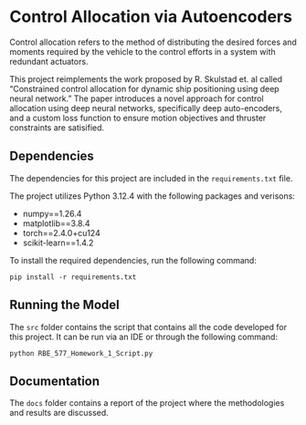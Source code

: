 # Control Allocation via Autoencoders

Control allocation refers to the method of distributing the desired forces and moments required by the vehicle to the control efforts in a system with redundant actuators.  

This project reimplements the work proposed by R. Skulstad et. al 
called “Constrained control allocation for dynamic ship positioning using deep neural network.” The paper introduces a novel approach for control allocation using deep neural 
networks, specifically deep auto-encoders, and a custom loss function to ensure motion objectives and thruster constraints are satisified. 

## Dependencies

The dependencies for this project are included in the `requirements.txt` file.

The project utilizes Python 3.12.4 with the following packages and verisons:

- numpy==1.26.4
- matplotlib==3.8.4
- torch==2.4.0+cu124
- scikit-learn==1.4.2

To install the required dependencies, run the following command:

```
pip install -r requirements.txt
```

## Running the Model

The `src` folder contains the script that contains all the code developed for this project. It can be run via an IDE or through the following command:

```
python RBE_577_Homework_1_Script.py
```

## Documentation
The `docs` folder contains a report of the project where the methodologies and results are discussed. 
